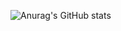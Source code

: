 ![Anurag's GitHub stats](https://github-readme-stats.vercel.app/api?username=JinSan-RM&show_icons=true&theme=tokyonight)
